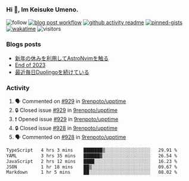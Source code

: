 ### Hi 👋, Im Keisuke Umeno.

<!--
**9renpoto/9renpoto** is a ✨ _special_ ✨ repository because its `README.md` (this file) appears on your GitHub profile.

Here are some ideas to get you started:

- 🔭 I’m currently working on ...
- 🌱 I’m currently learning ...
- 👯 I’m looking to collaborate on ...
- 🤔 I’m looking for help with ...
- 💬 Ask me about ...
- 📫 How to reach me: ...
- 😄 Pronouns: ...
- ⚡ Fun fact: ...
-->

![follow](https://img.shields.io/github/followers/9renpoto?label=Follow&style=social)
[![blog post workflow](https://github.com/9renpoto/9renpoto/actions/workflows/blog.yml/badge.svg)](https://github.com/9renpoto/9renpoto/actions/workflows/blog.yml)
[![github activity readme](https://github.com/9renpoto/9renpoto/actions/workflows/activity.yml/badge.svg)](https://github.com/9renpoto/9renpoto/actions/workflows/activity.yml)
[![pinned-gists](https://github.com/9renpoto/9renpoto/actions/workflows/pin-gist.yml/badge.svg)](https://github.com/9renpoto/9renpoto/actions/workflows/pin-gist.yml)
[![wakatime](https://github.com/9renpoto/9renpoto/actions/workflows/waka-readme-status.yml/badge.svg)](https://github.com/9renpoto/9renpoto/actions/workflows/waka-readme-status.yml)
![visitors](https://komarev.com/ghpvc/?username=9renpoto&label=Profile%20views&color=0e75b6&style=flat)

### Blogs posts

<!-- BLOG-POST-LIST:START -->
- [新年の休みを利用してAstroNvimを触る](https://9renpoto.win/entry/2024/01/03/new-year-holidays)
- [End of 2023](https://9renpoto.win/entry/2023/12/31/end)
- [最近毎日Duolingoを続けている](https://9renpoto.win/entry/2023/12/05/duolingo)
<!-- BLOG-POST-LIST:END -->

### Activity

<!--START_SECTION:activity-->
1. 🗣 Commented on [#929](https://github.com/9renpoto/upptime/issues/929#issuecomment-1876955543) in [9renpoto/upptime](https://github.com/9renpoto/upptime)
2. 🔒 Closed issue [#929](https://github.com/9renpoto/upptime/issues/929) in [9renpoto/upptime](https://github.com/9renpoto/upptime)
3. ❗ Opened issue [#929](https://github.com/9renpoto/upptime/issues/929) in [9renpoto/upptime](https://github.com/9renpoto/upptime)
4. 🔒 Closed issue [#928](https://github.com/9renpoto/upptime/issues/928) in [9renpoto/upptime](https://github.com/9renpoto/upptime)
5. 🗣 Commented on [#928](https://github.com/9renpoto/upptime/issues/928#issuecomment-1876794373) in [9renpoto/upptime](https://github.com/9renpoto/upptime)
<!--END_SECTION:activity-->

<!--START_SECTION:waka-->

```txt
TypeScript   4 hrs 3 mins    ███████▒░░░░░░░░░░░░░░░░░   29.91 %
YAML         3 hrs 35 mins   ██████▓░░░░░░░░░░░░░░░░░░   26.54 %
JavaScript   2 hrs 12 mins   ████░░░░░░░░░░░░░░░░░░░░░   16.23 %
JSON         1 hr 18 mins    ██▒░░░░░░░░░░░░░░░░░░░░░░   09.67 %
Markdown     1 hr 5 mins     ██░░░░░░░░░░░░░░░░░░░░░░░   08.02 %
```

<!--END_SECTION:waka-->
